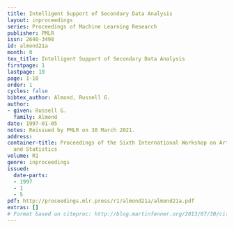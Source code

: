 ```yaml
---
title: Intelligent Support of Secondary Data Analysis
layout: inproceedings
series: Proceedings of Machine Learning Research
publisher: PMLR
issn: 2640-3498
id: almond21a
month: 0
tex_title: Intelligent Support of Secondary Data Analysis
firstpage: 1
lastpage: 10
page: 1-10
order: 1
cycles: false
bibtex_author: Almond, Russell G.
author:
- given: Russell G.
  family: Almond
date: 1997-01-05
notes: Reissued by PMLR on 30 March 2021.
address:
container-title: Proceedings of the Sixth International Workshop on Artificial Intelligence
  and Statistics
volume: R1
genre: inproceedings
issued:
  date-parts:
  - 1997
  - 1
  - 5
pdf: http://proceedings.mlr.press/r1/almond21a/almond21a.pdf
extras: []
# Format based on citeproc: http://blog.martinfenner.org/2013/07/30/citeproc-yaml-for-bibliographies/
---
```

